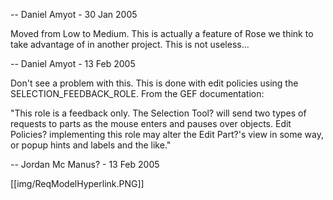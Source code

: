 -- Daniel Amyot - 30 Jan 2005

Moved from Low to Medium. This is actually a feature of Rose we think to take advantage of in another project. This is not useless...

-- Daniel Amyot - 13 Feb 2005

Don't see a problem with this. This is done with edit policies using the SELECTION_FEEDBACK_ROLE. From the GEF documentation:

"This role is a feedback only. The Selection Tool? will send two types of requests to parts as the mouse enters and pauses over objects. Edit Policies? implementing this role may alter the Edit Part?'s view in some way, or popup hints and labels and the like."

-- Jordan Mc Manus? - 13 Feb 2005 

[[img/ReqModelHyperlink.PNG]]